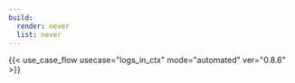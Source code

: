 ```yaml
---
build:
  render: never
  list: never
---
```


{{< use_case_flow usecase="logs_in_ctx" mode="automated" ver="0.8.6" >}}